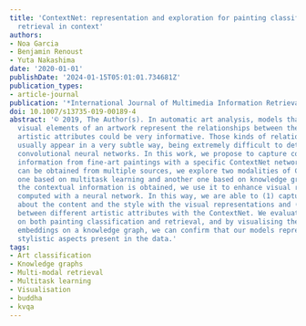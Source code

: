 ```yaml
---
title: 'ContextNet: representation and exploration for painting classification and
  retrieval in context'
authors:
- Noa Garcia
- Benjamin Renoust
- Yuta Nakashima
date: '2020-01-01'
publishDate: '2024-01-15T05:01:01.734681Z'
publication_types:
- article-journal
publication: '*International Journal of Multimedia Information Retrieval*'
doi: 10.1007/s13735-019-00189-4
abstract: '© 2019, The Author(s). In automatic art analysis, models that besides the
  visual elements of an artwork represent the relationships between the different
  artistic attributes could be very informative. Those kinds of relationships, however,
  usually appear in a very subtle way, being extremely difficult to detect with standard
  convolutional neural networks. In this work, we propose to capture contextual artistic
  information from fine-art paintings with a specific ContextNet network. As context
  can be obtained from multiple sources, we explore two modalities of ContextNets:
  one based on multitask learning and another one based on knowledge graphs. Once
  the contextual information is obtained, we use it to enhance visual representations
  computed with a neural network. In this way, we are able to (1) capture information
  about the content and the style with the visual representations and (2) encode relationships
  between different artistic attributes with the ContextNet. We evaluate our models
  on both painting classification and retrieval, and by visualising the resulting
  embeddings on a knowledge graph, we can confirm that our models represent specific
  stylistic aspects present in the data.'
tags:
- Art classification
- Knowledge graphs
- Multi-modal retrieval
- Multitask learning
- Visualisation
- buddha
- kvqa
---
```

